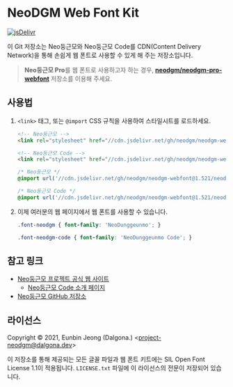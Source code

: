 # NeoDGM Web Font Kit

[![jsDelivr](https://data.jsdelivr.com/v1/package/gh/neodgm/neodgm-webfont/badge)](https://www.jsdelivr.com/package/gh/neodgm/neodgm-webfont)

이 Git 저장소는 Neo둥근모와 Neo둥근모 Code를 CDN(Content Delivery Network)을
통해 손쉽게 웹 폰트로 사용할 수 있게 해 주는 저장소입니다.

> **Neo둥근모 Pro**를 웹 폰트로 사용하고자 하는 경우,
> [**neodgm/neodgm-pro-webfont**](https://github.com/neodgm/neodgm-pro-webfont)
> 저장소를 이용해 주세요.

## 사용법

1. `<link>` 태그, 또는 `@import` CSS 규칙을 사용하여 스타일시트를 로드하세요.

    ```html
    <!-- Neo둥근모 -->
    <link rel="stylesheet" href="//cdn.jsdelivr.net/gh/neodgm/neodgm-webfont@1.521/neodgm/style.css">

    <!-- Neo둥근모 Code -->
    <link rel="stylesheet" href="//cdn.jsdelivr.net/gh/neodgm/neodgm-webfont@1.521/neodgm_code/style.css">
    ```

    ```css
    /* Neo둥근모 */
    @import url('//cdn.jsdelivr.net/gh/neodgm/neodgm-webfont@1.521/neodgm/style.css');

    /* Neo둥근모 Code */
    @import url('//cdn.jsdelivr.net/gh/neodgm/neodgm-webfont@1.521/neodgm_code/style.css');
    ```

2. 이제 여러분의 웹 페이지에서 웹 폰트를 사용할 수 있습니다.

    ```css
    .font-neodgm { font-family: 'NeoDunggeunmo'; }

    .font-neodgm-code { font-family: 'NeoDunggeunmo Code'; }
    ```

## 참고 링크

- [Neo둥근모 프로젝트 공식 웹 사이트](https://neodgm.dalgona.dev)
  - [Neo둥근모 Code 소개 페이지](https://neodgm.dalgona.dev/neodgm_code.html)
- [Neo둥근모 GitHub 저장소](https://github.com/neodgm/neodgm)

## 라이선스

Copyright &copy; 2021, Eunbin Jeong (Dalgona.) &lt;project-neodgm@dalgona.dev&gt;

이 저장소를 통해 제공되는 모든 글꼴 파일과 웹 폰트 키트에는 SIL Open Font
License 1.1이 적용됩니다. `LICENSE.txt` 파일에 이 라이선스의 전문이 저장되어
있습니다.
